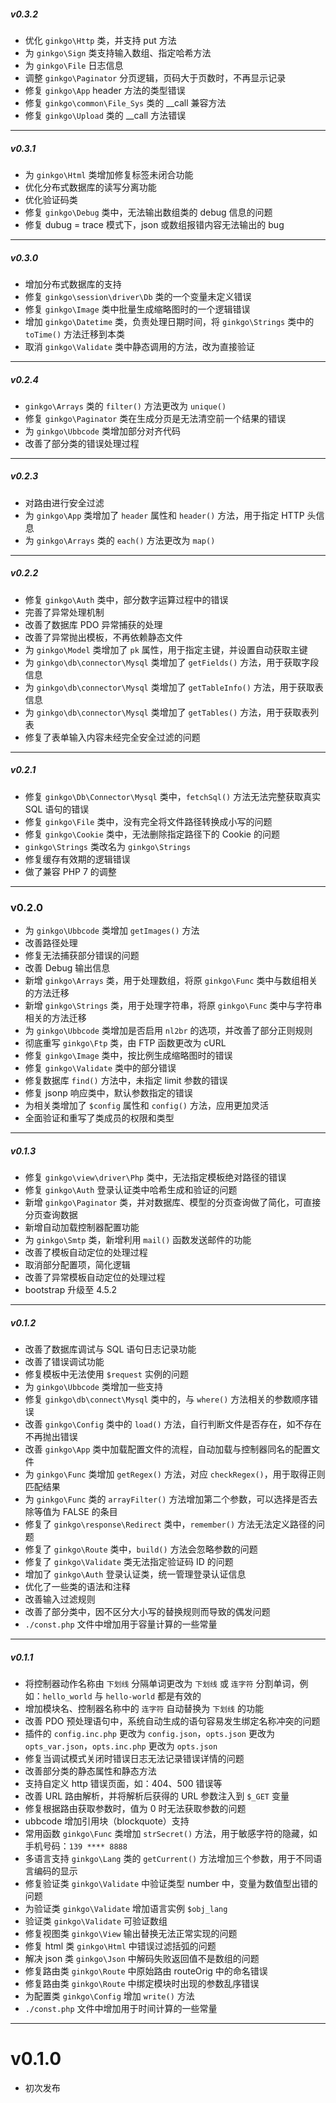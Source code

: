 ##### v0.3.2

* 优化 `ginkgo\Http` 类，并支持 put 方法
* 为 `ginkgo\Sign` 类支持输入数组、指定哈希方法
* 为 `ginkgo\File` 日志信息
* 调整 `ginkgo\Paginator` 分页逻辑，页码大于页数时，不再显示记录
* 修复 `ginkgo\App` header 方法的类型错误
* 修复 `ginkgo\common\File_Sys` 类的 __call 兼容方法
* 修复 `ginkgo\Upload` 类的 __call 方法错误

----------

##### v0.3.1

* 为 `ginkgo\Html` 类增加修复标签未闭合功能
* 优化分布式数据库的读写分离功能
* 优化验证码类
* 修复 `ginkgo\Debug` 类中，无法输出数组类的 debug 信息的问题
* 修复 dubug = trace 模式下，json 或数组报错内容无法输出的 bug

----------

##### v0.3.0

* 增加分布式数据库的支持
* 修复 `ginkgo\session\driver\Db` 类的一个变量未定义错误
* 修复 `ginkgo\Image` 类中批量生成缩略图时的一个逻辑错误
* 增加 `ginkgo\Datetime` 类，负责处理日期时间，将 `ginkgo\Strings` 类中的 `toTime()` 方法迁移到本类
* 取消 `ginkgo\Validate` 类中静态调用的方法，改为直接验证

----------

##### v0.2.4

* `ginkgo\Arrays` 类的 `filter()` 方法更改为 `unique()`
* 修复 `ginkgo\Paginator` 类在生成分页是无法清空前一个结果的错误
* 为 `ginkgo\Ubbcode` 类增加部分对齐代码
* 改善了部分类的错误处理过程

----------

##### v0.2.3

* 对路由进行安全过滤
* 为 `ginkgo\App` 类增加了 `header` 属性和 `header()` 方法，用于指定 HTTP 头信息
* 为 `ginkgo\Arrays` 类的 `each()` 方法更改为 `map()`

----------

##### v0.2.2

* 修复 `ginkgo\Auth` 类中，部分数字运算过程中的错误
* 完善了异常处理机制
* 改善了数据库 PDO 异常捕获的处理
* 改善了异常抛出模板，不再依赖静态文件
* 为 `ginkgo\Model` 类增加了 `pk` 属性，用于指定主键，并设置自动获取主键
* 为 `ginkgo\db\connector\Mysql` 类增加了 `getFields()` 方法，用于获取字段信息
* 为 `ginkgo\db\connector\Mysql` 类增加了 `getTableInfo()` 方法，用于获取表信息
* 为 `ginkgo\db\connector\Mysql` 类增加了 `getTables()` 方法，用于获取表列表
* 修复了表单输入内容未经完全安全过滤的问题

----------

##### v0.2.1

* 修复 `ginkgo\Db\Connector\Mysql` 类中，`fetchSql()` 方法无法完整获取真实 SQL 语句的错误
* 修复 `ginkgo\File` 类中，没有完全将文件路径转换成小写的问题
* 修复 `ginkgo\Cookie` 类中，无法删除指定路径下的 Cookie 的问题
* `ginkgo\Strings` 类改名为 `ginkgo\Strings`
* 修复缓存有效期的逻辑错误
* 做了兼容 PHP 7 的调整

----------

### v0.2.0

* 为 `ginkgo\Ubbcode` 类增加 `getImages()` 方法
* 改善路径处理
* 修复无法捕获部分错误的问题
* 改善 Debug 输出信息
* 新增 `ginkgo\Arrays` 类，用于处理数组，将原 `ginkgo\Func` 类中与数组相关的方法迁移
* 新增 `ginkgo\Strings` 类，用于处理字符串，将原 `ginkgo\Func` 类中与字符串相关的方法迁移
* 为 `ginkgo\Ubbcode` 类增加是否启用 `nl2br` 的选项，并改善了部分正则规则
* 彻底重写 `ginkgo\Ftp` 类，由 FTP 函数更改为 cURL
* 修复 `ginkgo\Image` 类中，按比例生成缩略图时的错误
* 修复 `ginkgo\Validate` 类中的部分错误
* 修复数据库 `find()` 方法中，未指定 limit 参数的错误
* 修复 jsonp 响应类中，默认参数指定的错误
* 为相关类增加了 `$config` 属性和 `config()` 方法，应用更加灵活
* 全面验证和重写了类成员的权限和类型

----------

##### v0.1.3

* 修复 `ginkgo\view\driver\Php` 类中，无法指定模板绝对路径的错误
* 修复 `ginkgo\Auth` 登录认证类中哈希生成和验证的问题
* 新增 `ginkgo\Paginator` 类，并对数据库、模型的分页查询做了简化，可直接分页查询数据
* 新增自动加载控制器配置功能
* 为 `ginkgo\Smtp` 类，新增利用 `mail()` 函数发送邮件的功能
* 改善了模板自动定位的处理过程
* 取消部分配置项，简化逻辑
* 改善了异常模板自动定位的处理过程
* bootstrap 升级至 4.5.2

----------

##### v0.1.2

* 改善了数据库调试与 SQL 语句日志记录功能
* 改善了错误调试功能
* 修复模板中无法使用 `$request` 实例的问题
* 为 `ginkgo\Ubbcode` 类增加一些支持
* 修复 `ginkgo\db\connect\Mysql` 类中的，与 `where()` 方法相关的参数顺序错误
* 改善 `ginkgo\Config` 类中的 `load()` 方法，自行判断文件是否存在，如不存在不再抛出错误
* 改善 `ginkgo\App` 类中加载配置文件的流程，自动加载与控制器同名的配置文件
* 为 `ginkgo\Func` 类增加 `getRegex()` 方法，对应 `checkRegex()`，用于取得正则匹配结果
* 为 `ginkgo\Func` 类的 `arrayFilter()` 方法增加第二个参数，可以选择是否去除等值为 FALSE 的条目
* 修复了 `ginkgo\response\Redirect` 类中，`remember()` 方法无法定义路径的问题
* 修复了 `ginkgo\Route` 类中，`build()` 方法会忽略参数的问题
* 修复了 `ginkgo\Validate` 类无法指定验证码 ID 的问题
* 增加了 `ginkgo\Auth` 登录认证类，统一管理登录认证信息
* 优化了一些类的语法和注释
* 改善输入过滤规则
* 改善了部分类中，因不区分大小写的替换规则而导致的偶发问题
* `./const.php` 文件中增加用于容量计算的一些常量

----------

##### v0.1.1

* 将控制器动作名称由 `下划线` 分隔单词更改为 `下划线` 或 `连字符` 分割单词，例如：`hello_world` 与 `hello-world` 都是有效的
* 增加模块名、控制器名称中的 `连字符` 自动替换为 `下划线` 的功能
* 改善 PDO 预处理语句中，系统自动生成的语句容易发生绑定名称冲突的问题
* 插件的 `config.inc.php` 更改为 `config.json`，`opts.json` 更改为 `opts_var.json`，`opts.inc.php` 更改为 `opts.json`
* 修复当调试模式关闭时错误日志无法记录错误详情的问题
* 改善部分类的静态属性和静态方法
* 支持自定义 http 错误页面，如：404、500 错误等
* 改善 URL 路由解析，并将解析后获得的 URL 参数注入到 `$_GET` 变量
* 修复根据路由获取参数时，值为 0 时无法获取参数的问题
* ubbcode 增加引用块（blockquote）支持
* 常用函数 `ginkgo\Func` 类增加 `strSecret()` 方法，用于敏感字符的隐藏，如手机号码：`139 **** 8888`
* 多语言支持 `ginkgo\Lang` 类的 `getCurrent()` 方法增加三个参数，用于不同语言编码的显示
* 修复验证类 `ginkgo\Validate` 中验证类型 number 中，变量为数值型出错的问题
* 为验证类 `ginkgo\Validate` 增加语言实例 `$obj_lang`
* 验证类 `ginkgo\Validate` 可验证数组
* 修复视图类 `ginkgo\View` 输出替换无法正常实现的问题
* 修复 html 类 `ginkgo\Html` 中错误过滤括弧的问题
* 解决 json 类 `ginkgo\Json` 中解码失败返回值不是数组的问题
* 修复路由类 `ginkgo\Route` 中原始路由 routeOrig 中的命名错误
* 修复路由类 `ginkgo\Route` 中绑定模块时出现的参数乱序错误
* 为配置类 `ginkgo\Config` 增加 `write()` 方法
* `./const.php` 文件中增加用于时间计算的一些常量

----------

# v0.1.0

* 初次发布
